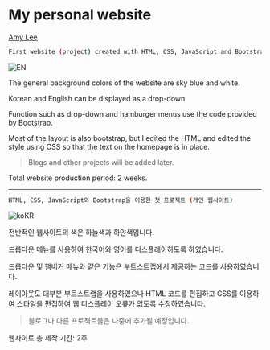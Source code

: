 # My personal website 

[Amy Lee](https://amy1ee.github.io/)

```sh
First website (project) created with HTML, CSS, JavaScript and Bootstrap.
```


![EN](https://user-images.githubusercontent.com/96388177/160965340-6646737d-b030-4c18-8855-5810fc746859.JPG)

The general background colors of the website are sky blue and white.

Korean and English can be displayed as a drop-down.

Function such as drop-down and hamburger menus use the code provided by Bootstrap.

Most of the layout is also bootstrap, but I edited the HTML and edited the style using CSS so that the text on the homepage is in place.

> Blogs and other projects will be added later.

Total website production period: 2 weeks.

---

```sh
HTML, CSS, JavaScript와 Bootstrap을 이용한 첫 프로젝트 (개인 웹사이트)
```
![koKR](https://user-images.githubusercontent.com/96388177/160965369-9a74a4d3-a010-4190-9989-d3acd39960cc.JPG)

전반적인 웹사이트의 색은 하늘색과 하얀색입니다.

드롭다운 메뉴를 사용하여 한국어와 영어를 디스플레이하도록 하였습니다.

드롭다운 및 햄버거 메뉴와 같은 기능은 부트스트랩에서 제공하는 코드를 사용하였습니다.

레이아웃도 대부분 부트스트랩을 사용하였으나 HTML 코드를 편집하고 CSS를 이용하여 스타일을 편집하여 웹 디스플레이 오류가 없도록 수정하였습니다.

> 블로그나 다른 프로젝트들은 나중에 추가될 예정입니다.

웹사이트 총 제작 기간: 2주
